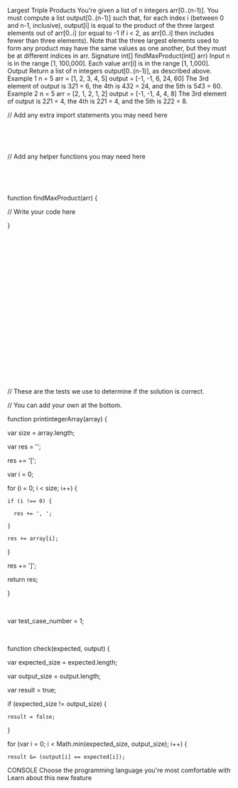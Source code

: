 Largest Triple Products
You're given a list of n integers arr[0..(n-1)]. You must compute a list output[0..(n-1)] such that, for each index i (between 0 and n-1, inclusive), output[i] is equal to the product of the three largest elements out of arr[0..i] (or equal to -1 if i < 2, as arr[0..i] then includes fewer than three elements).
Note that the three largest elements used to form any product may have the same values as one another, but they must be at different indices in arr.
Signature
int[] findMaxProduct(int[] arr)
Input
n is in the range [1, 100,000].
Each value arr[i] is in the range [1, 1,000].
Output
Return a list of n integers output[0..(n-1)], as described above.
Example 1
n = 5
arr = [1, 2, 3, 4, 5]
output = [-1, -1, 6, 24, 60]
The 3rd element of output is 3*2*1 = 6, the 4th is 4*3*2 = 24, and the 5th is 5*4*3 = 60.
Example 2
n = 5
arr = [2, 1, 2, 1, 2]
output = [-1, -1, 4, 4, 8]
The 3rd element of output is 2*2*1 = 4, the 4th is 2*2*1 = 4, and the 5th is 2*2*2 = 8.

// Add any extra import statements you may need here

​

​

// Add any helper functions you may need here

​

​

function findMaxProduct(arr) {

  // Write your code here

  

}

​

​

​

​

​

​

​

​

​

​

​

// These are the tests we use to determine if the solution is correct.

// You can add your own at the bottom.

function printintegerArray(array) {

  var size = array.length;

  var res = '';

  res += '[';

  var i = 0;

  for (i = 0; i < size; i++) {

    if (i !== 0) {

      res += ', ';

    }

    res += array[i];

  }

  res += ']';

  return res;

}

​

var test_case_number = 1;

​

function check(expected, output) {

  var expected_size = expected.length;

  var output_size = output.length;

  var result = true;

  if (expected_size != output_size) {

    result = false;

  }

  for (var i = 0; i < Math.min(expected_size, output_size); i++) {

    result &= (output[i] == expected[i]);

CONSOLE
Choose the programming language you're most comfortable with
Learn about this new feature
